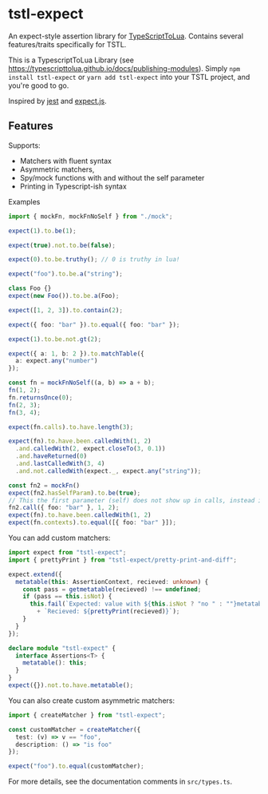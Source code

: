 # tstl-expect

An expect-style assertion library for [TypeScriptToLua](https://typescripttolua.github.io/). Contains several features/traits specifically for TSTL.

This is a TypescriptToLua Library (see https://typescripttolua.github.io/docs/publishing-modules). Simply `npm install tstl-expect` or `yarn add tstl-expect` into your TSTL project, and you're good to go.

Inspired by [jest](https://jestjs.io/) and [expect.js](htpps://github.com/Automattic/expect.js).

## Features

Supports:

- Matchers with fluent syntax
- Asymmetric matchers,
- Spy/mock functions with and without the self parameter
- Printing in Typescript-ish syntax

Examples

```ts
import { mockFn, mockFnNoSelf } from "./mock";

expect(1).to.be(1);

expect(true).not.to.be(false);

expect(0).to.be.truthy(); // 0 is truthy in lua!

expect("foo").to.be.a("string");

class Foo {}
expect(new Foo()).to.be.a(Foo);

expect([1, 2, 3]).to.contain(2);

expect({ foo: "bar" }).to.equal({ foo: "bar" });

expect(1).to.be.not.gt(2);

expect({ a: 1, b: 2 }).to.matchTable({
  a: expect.any("number")
});

const fn = mockFnNoSelf((a, b) => a + b);
fn(1, 2);
fn.returnsOnce(0);
fn(2, 3);
fn(3, 4);

expect(fn.calls).to.have.length(3);

expect(fn).to.have.been.calledWith(1, 2)
  .and.calledWith(2, expect.closeTo(3, 0.1))
  .and.haveReturned(0)
  .and.lastCalledWith(3, 4)
  .and.not.calledWith(expect._, expect.any("string"));

const fn2 = mockFn()
expect(fn2.hasSelfParam).to.be(true);
// This the first parameter (self) does not show up in calls, instead it is in `context`
fn2.call({ foo: "bar" }, 1, 2);
expect(fn).to.have.been.calledWith(1, 2)
expect(fn.contexts).to.equal([{ foo: "bar" }]);
```

You can add custom matchers:

```ts
import expect from "tstl-expect";
import { prettyPrint } from "tstl-expect/pretty-print-and-diff";

expect.extend({
  metatable(this: AssertionContext, recieved: unknown) {
    const pass = getmetatable(recieved) !== undefined;
    if (pass == this.isNot) {
      this.fail(`Expected: value with ${this.isNot ? "no " : ""}metatable\n`
        + `Recieved: ${prettyPrint(recieved)}`);
    }
  }
});

declare module "tstl-expect" {
  interface Assertions<T> {
    metatable(): this;
  }
}
expect({}).not.to.have.metatable();
```

You can also create custom asymmetric matchers:

```ts
import { createMatcher } from "tstl-expect";

const customMatcher = createMatcher({
  test: (v) => v == "foo",
  description: () => "is foo"
});

expect("foo").to.equal(customMatcher);
```

For more details, see the documentation comments in `src/types.ts`.
